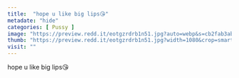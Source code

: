 ```yaml
---
title:  "hope u like big lips😘"
metadate: "hide"
categories: [ Pussy ]
image: "https://preview.redd.it/eotgzrdrb1n51.jpg?auto=webp&s=cb2fab3ab819f3ca036910da845055d31aab80dd"
thumb: "https://preview.redd.it/eotgzrdrb1n51.jpg?width=1080&crop=smart&auto=webp&s=3897f5ffa31f1d55db940591e94952f33d62562a"
visit: ""
---
```

hope u like big lips😘
